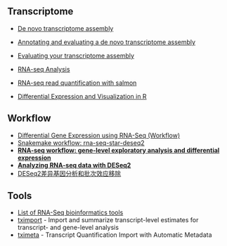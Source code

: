  
## Transcriptome

- [De novo transcriptome assembly](https://angus.readthedocs.io/en/2019/transcriptome-assembly-nematostella.html)
- [Annotating and evaluating a de novo transcriptome assembly](https://angus.readthedocs.io/en/2019/dammit_annotation.html)
- [Evaluating your transcriptome assembly](https://dibsi-rnaseq.readthedocs.io/en/latest/evaluation.html)

- [RNA-seq Analysis](https://angus.readthedocs.io/en/2019/RNA-seq-Analysis.html)
- [RNA-seq read quantification with salmon](https://angus.readthedocs.io/en/2019/salmon-quant.html)
- [Differential Expression and Visualization in R](https://angus.readthedocs.io/en/2019/diff-ex-and-viz.html)


## Workflow

- [Differential Gene Expression using RNA-Seq (Workflow)](https://github.com/twbattaglia/RNAseq-workflow)
- [Snakemake workflow: rna-seq-star-deseq2](https://github.com/snakemake-workflows/rna-seq-star-deseq2)
- [**RNA-seq workflow: gene-level exploratory analysis and differential expression**](https://bioconductor.org/packages/release/workflows/vignettes/rnaseqGene/inst/doc/rnaseqGene.html)
- [**Analyzing RNA-seq data with DESeq2**](http://bioconductor.org/packages/devel/bioc/vignettes/DESeq2/inst/doc/DESeq2.html)
- [DESeq2差异基因分析和批次效应移除](https://mp.weixin.qq.com/s?__biz=MzI5MTcwNjA4NQ==&mid=2247485368&idx=1&sn=12b20487e9014ce2e69f01d3efbc6ce8&chksm=ec0dc232db7a4b248530e117a86053a9149d9ede5258326e04a4ab375f6858853c2e4c06d07d&scene=21#wechat_redirect)

## Tools

- [List of RNA-Seq bioinformatics tools](https://en.wikipedia.org/wiki/List_of_RNA-Seq_bioinformatics_tools)
- [tximport](https://github.com/mikelove/tximport) - Import and summarize transcript-level estimates for transcript- and gene-level analysis
- [tximeta](https://github.com/mikelove/tximeta) - Transcript Quantification Import with Automatic Metadata
